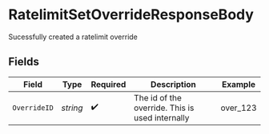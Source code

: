 # RatelimitSetOverrideResponseBody

Sucessfully created a ratelimit override


## Fields

| Field                                           | Type                                            | Required                                        | Description                                     | Example                                         |
| ----------------------------------------------- | ----------------------------------------------- | ----------------------------------------------- | ----------------------------------------------- | ----------------------------------------------- |
| `OverrideID`                                    | *string*                                        | :heavy_check_mark:                              | The id of the override. This is used internally | over_123                                        |